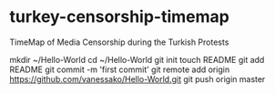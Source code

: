 turkey-censorship-timemap
=========================

TimeMap of Media Censorship during the Turkish Protests

mkdir ~/Hello-World
cd ~/Hello-World
git init
touch README
git add README
git commit -m 'first commit'
git remote add origin https://github.com/vanessako/Hello-World.git
git push origin master
